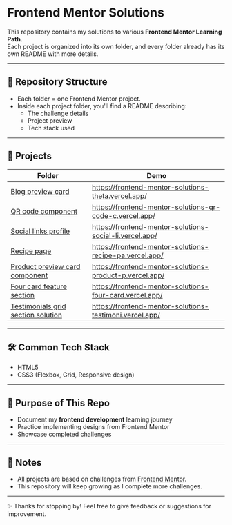 # Frontend Mentor Solutions

This repository contains my solutions to various **Frontend Mentor Learning Path**.  
Each project is organized into its own folder, and every folder already has its own README with more details.

---

## 📂 Repository Structure

- Each folder = one Frontend Mentor project.
- Inside each project folder, you'll find a README describing:
  - The challenge details
  - Project preview
  - Tech stack used

---

## 🚀 Projects

| Folder                                                                            | Demo                                                    |
| --------------------------------------------------------------------------------- | ------------------------------------------------------- |
| [Blog preview card](./Blog%20preview%20card/)                                     | https://frontend-mentor-solutions-theta.vercel.app/     |
| [QR code component](./QR%20code%20component/)                                     | https://frontend-mentor-solutions-qr-code-c.vercel.app/ |
| [Social links profile](./Social%20links%20profile/)                               | https://frontend-mentor-solutions-social-li.vercel.app/ |
| [Recipe page](./Recipe%20page/)                                                   | https://frontend-mentor-solutions-recipe-pa.vercel.app/ |
| [Product preview card component](./Product%20preview%20card%20component/)         | https://frontend-mentor-solutions-product-p.vercel.app/ |
| [Four card feature section](./Four%20card%20feature%20section/)                   | https://frontend-mentor-solutions-four-card.vercel.app/ |
| [Testimonials grid section solution](./Testimonials%20grid%20section%20solution/) | https://frontend-mentor-solutions-testimoni.vercel.app/ |

---

## 🛠️ Common Tech Stack

- HTML5
- CSS3 (Flexbox, Grid, Responsive design)

---

## 🎯 Purpose of This Repo

- Document my **frontend development** learning journey
- Practice implementing designs from Frontend Mentor
- Showcase completed challenges

---

## 📌 Notes

- All projects are based on challenges from [Frontend Mentor](https://www.frontendmentor.io/).
- This repository will keep growing as I complete more challenges.

---

✨ Thanks for stopping by! Feel free to give feedback or suggestions for improvement.
